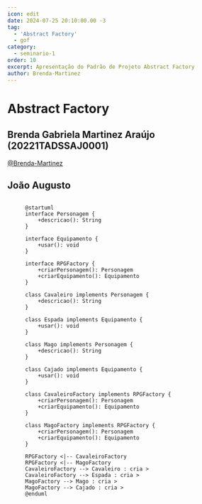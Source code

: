 ```yaml
---
icon: edit
date: 2024-07-25 20:10:00.00 -3
tag:
  - 'Abstract Factory'
  - gof
category:
  - seminario-1
order: 10
excerpt: Apresentação do Padrão de Projeto Abstract Factory
author: Brenda-Martinez
---
```

# Abstract Factory


## Brenda Gabriela Martinez Araújo (20221TADSSAJ0001) 

[@Brenda-Martinez](https://github.com/Brenda-Martinez)

<!-- @include: ../../../includes/seminario-1-Brenda-Martinez/README.md -->





## João Augusto

<figure>
  
```plantuml

@startuml
interface Personagem {
    +descricao(): String
}

interface Equipamento {
    +usar(): void
}

interface RPGFactory {
    +criarPersonagem(): Personagem
    +criarEquipamento(): Equipamento
}

class Cavaleiro implements Personagem {
    +descricao(): String
}

class Espada implements Equipamento {
    +usar(): void
}

class Mago implements Personagem {
    +descricao(): String
}

class Cajado implements Equipamento {
    +usar(): void
}

class CavaleiroFactory implements RPGFactory {
    +criarPersonagem(): Personagem
    +criarEquipamento(): Equipamento
}

class MagoFactory implements RPGFactory {
    +criarPersonagem(): Personagem
    +criarEquipamento(): Equipamento
}

RPGFactory <|-- CavaleiroFactory
RPGFactory <|-- MagoFactory
CavaleiroFactory --> Cavaleiro : cria >
CavaleiroFactory --> Espada : cria >
MagoFactory --> Mago : cria >
MagoFactory --> Cajado : cria >
@enduml

```
</figure>

